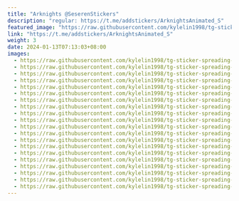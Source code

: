 ```yaml
---
title: "Arknights @SeserenStickers"
description: "regular: https://t.me/addstickers/ArknightsAnimated_S"
featured_image: "https://raw.githubusercontent.com/kylelin1998/tg-sticker-spreading-worldwide-images/main/img/33dc759d-19da-4c71-a8ef-cecddf4c7088.jpg"
link: "https://t.me/addstickers/ArknightsAnimated_S"
weight: 3
date: 2024-01-13T07:13:03+08:00
images:
  - https://raw.githubusercontent.com/kylelin1998/tg-sticker-spreading-worldwide-images/main/img/33dc759d-19da-4c71-a8ef-cecddf4c7088.jpg
  - https://raw.githubusercontent.com/kylelin1998/tg-sticker-spreading-worldwide-images/main/img/9833d10c-c19c-4461-acfc-0104bba7a94b.jpg
  - https://raw.githubusercontent.com/kylelin1998/tg-sticker-spreading-worldwide-images/main/img/b033fa95-c0c4-474e-9cba-8f7841e3f56a.jpg
  - https://raw.githubusercontent.com/kylelin1998/tg-sticker-spreading-worldwide-images/main/img/f9bc5a37-b4a9-41da-ac1c-518dadf2f749.jpg
  - https://raw.githubusercontent.com/kylelin1998/tg-sticker-spreading-worldwide-images/main/img/bc3f7c7b-9e5d-4945-bb68-e5f67101c106.jpg
  - https://raw.githubusercontent.com/kylelin1998/tg-sticker-spreading-worldwide-images/main/img/f0146ba4-4c5f-4bea-824d-66c2c2b1a5d4.jpg
  - https://raw.githubusercontent.com/kylelin1998/tg-sticker-spreading-worldwide-images/main/img/825feb4d-7865-4690-abd7-ddcad41ffa09.jpg
  - https://raw.githubusercontent.com/kylelin1998/tg-sticker-spreading-worldwide-images/main/img/2e6af815-bb88-4d9d-a1f1-fef12aff88fd.jpg
  - https://raw.githubusercontent.com/kylelin1998/tg-sticker-spreading-worldwide-images/main/img/fc3ac5ce-a7a0-4844-a477-84ebf93ce7d5.jpg
  - https://raw.githubusercontent.com/kylelin1998/tg-sticker-spreading-worldwide-images/main/img/eeba12f2-95fe-4958-a61e-f475ef2cdc16.jpg
  - https://raw.githubusercontent.com/kylelin1998/tg-sticker-spreading-worldwide-images/main/img/f3bd3ec7-8ae4-4aa2-b583-1b5ce763411f.jpg
  - https://raw.githubusercontent.com/kylelin1998/tg-sticker-spreading-worldwide-images/main/img/863679de-f1e7-4745-ac4f-d8d836e03124.jpg
  - https://raw.githubusercontent.com/kylelin1998/tg-sticker-spreading-worldwide-images/main/img/3abc51ff-687b-437d-a6f4-08d7ff45c4d2.jpg
  - https://raw.githubusercontent.com/kylelin1998/tg-sticker-spreading-worldwide-images/main/img/b8dc915c-398d-4d80-b2b9-049e9e590aec.jpg
  - https://raw.githubusercontent.com/kylelin1998/tg-sticker-spreading-worldwide-images/main/img/4d57bc23-16f4-4e16-84dd-47564320c89d.jpg
  - https://raw.githubusercontent.com/kylelin1998/tg-sticker-spreading-worldwide-images/main/img/6149553c-5cf0-4806-922e-f756b3854299.jpg
  - https://raw.githubusercontent.com/kylelin1998/tg-sticker-spreading-worldwide-images/main/img/a8f4a5f7-fac2-43f8-96ec-9d0559427a44.jpg
  - https://raw.githubusercontent.com/kylelin1998/tg-sticker-spreading-worldwide-images/main/img/6421e5b7-8b29-4011-b379-1e27bcf54d1f.jpg
  - https://raw.githubusercontent.com/kylelin1998/tg-sticker-spreading-worldwide-images/main/img/29d4e8b2-b12b-4b12-a927-baecf562ab73.jpg
  - https://raw.githubusercontent.com/kylelin1998/tg-sticker-spreading-worldwide-images/main/img/01800423-6b26-4eb2-a03f-de6424d884f1.jpg
---
```

